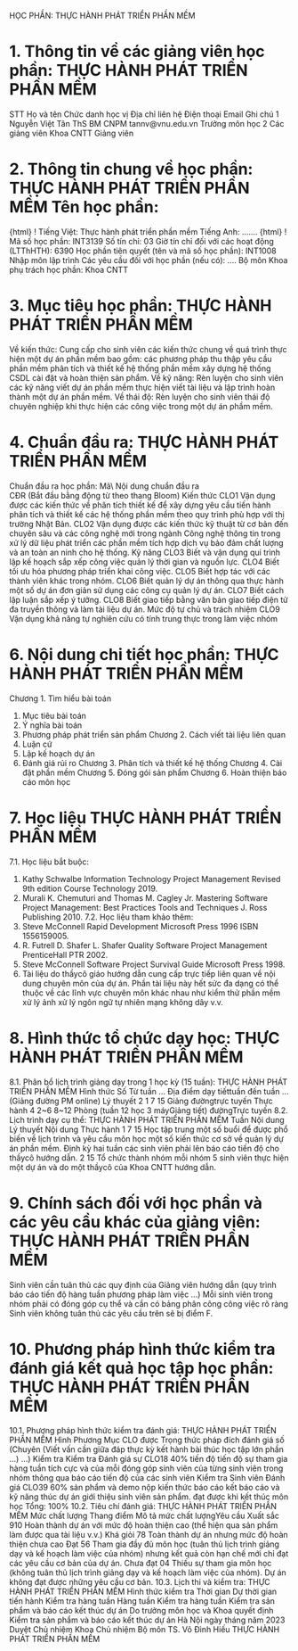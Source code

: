 HỌC PHẦN: THỰC HÀNH PHÁT TRIỂN PHẦN MỀM
# 1. Thông tin về các giảng viên học phần: THỰC HÀNH PHÁT TRIỂN PHẦN MỀM
STT Họ và tên Chức danh học vị Địa chỉ liên hệ Điện thoại Email Ghi chú 1 Nguyễn Việt Tân ThS BM CNPM tannv\@vnu.edu.vn Trưởng môn học
2 Các giảng viên Khoa CNTT Giảng viên
# 2. Thông tin chung về học phần: THỰC HÀNH PHÁT TRIỂN PHẦN MỀM Tên học phần:
{html}
! Tiếng Việt: Thực hành phát triển phần mềm Tiếng Anh: \...\....
{html}
! Mã số học phần: INT3139 Số tín chỉ: 03 Giờ tín chỉ đối với các hoạt động (LTThHTH): 6390 Học phần tiên quyết (tên và mã số học phần): INT1008 Nhập môn lập
trình Các yêu cầu đối với học phần (nếu có): \.... Bộ môn Khoa phụ trách học phần: Khoa CNTT
# 3. Mục tiêu học phần: THỰC HÀNH PHÁT TRIỂN PHẦN MỀM 
Về kiến thức: Cung cấp cho sinh viên các kiến thức chung về quá trình thực hiện một dự án phần mềm bao gồm: các phương pháp thu thập yêu cầu phần mềm phân tích và thiết kế hệ thống phần mềm xây dựng hệ thống CSDL cài đặt và hoàn thiện sản phẩm. Về kỹ năng: Rèn luyện cho sinh viên các kỹ năng viết dự án phần mềm thực hiện viết tài liệu và lập trình hoàn thành một dự án phần mềm. Về thái độ: Rèn luyện cho sinh viên thái độ chuyên nghiệp khi thực hiện các công việc trong một dự án phầm mềm.
# 4. Chuẩn đầu ra: THỰC HÀNH PHÁT TRIỂN PHẦN MỀM
Chuẩn đầu ra học phần: Mã\ Nội dung chuẩn đầu ra\
CĐR (Bắt đầu bằng động từ theo thang Bloom) Kiến thức
CLO1 Vận dụng được các kiến thức về phân tích thiết kế để xây dựng yêu cầu tiến hành phân tích và thiết kế các hệ thống phần mềm theo quy trình phù hợp với thị trường Nhật Bản.
CLO2 Vận dụng được các kiến thức kỹ thuật từ cơ bản đến chuyên sâu và các công nghệ mới trong ngành Công nghệ thông tin trong xử lý dữ liệu phát triển các phần mềm tích hợp dịch vụ bảo đảm chất lượng và an toàn an ninh cho hệ thống.
Kỹ năng
CLO3 Biết và vận dụng qui trình lập kế hoạch sắp xếp công việc quản lý thời gian và nguồn lực.
CLO4 Biết tối ưu hóa phương pháp triển khai công việc.
CLO5 Biết hợp tác với các thành viên khác trong nhóm.
CLO6 Biết quản lý dự án thông qua thực hành một số dự án đơn giản sử dụng các công cụ quản lý dự án.
CLO7 Biết cách lập luận sắp xếp ý tưởng.
CLO8 Biết giao tiếp bằng văn bản giao tiếp điện tử đa truyền thông và làm tài liệu dự án. Mức độ tự chủ và trách nhiệm CLO9 Vận dụng khả năng tự nghiên cứu có tính trung thực trong làm việc nhóm

# 6. Nội dung chi tiết học phần: THỰC HÀNH PHÁT TRIỂN PHẦN MỀM
Chương 1. Tìm hiểu bài toán
1. Mục tiêu bài toán
2. Ý nghĩa bài toán
3. Phương pháp phát triển sản phẩm
Chương 2. Cách viết tài liệu liên quan
1. Luận cứ
2. Lập kế hoạch dự án
3. Đánh giá rủi ro
Chương 3. Phân tích và thiết kế hệ thống
Chương 4. Cài đặt phần mềm
Chương 5. Đóng gói sản phẩm
Chương 6. Hoàn thiện báo cáo môn học
# 7. Học liệu THỰC HÀNH PHÁT TRIỂN PHẦN MỀM
7.1. Học liệu bắt buộc:
1. Kathy Schwalbe Information Technology Project Management Revised 9th edition Course Technology 2019.
2. Murali K. Chemuturi and Thomas M. Cagley Jr. Mastering Software Project Management: Best Practices Tools and Techniques J. Ross Publishing 2010.
7.2. Học liệu tham khảo thêm:
1. Steve McConnell Rapid Development Microsoft Press 1996 ISBN 1556159005.
2. R. Futrell D. Shafer L. Shafer Quality Software Project Management PrenticeHall PTR 2002.
3. Steve McConnell Software Project Survival Guide Microsoft Press 1998.
4. Tài liệu do thầycô giáo hướng dẫn cung cấp trực tiếp liên quan về nội dung chuyên môn của dự án. Phần tài liệu này hết sức đa dạng có thể thuộc về các lĩnh vực chuyên môn khác nhau như kiểm thử phần mềm xử lý ảnh xử lý ngôn ngữ tự nhiên mạng không dây v.v.
# 8. Hình thức tổ chức dạy học: THỰC HÀNH PHÁT TRIỂN PHẦN MỀM
8.1. Phân bổ lịch trình giảng dạy trong 1 học kỳ (15 tuần): THỰC HÀNH PHÁT TRIỂN PHẦN MỀM Hình thức Số Từ tuần ... Địa điểm dạy tiếttuần đến tuần ... (Giảng đường PM online) Lý thuyết 2 1 7 15 Giảng đườngtrực tuyến Thực hành 4 2\~6 8\~12 Phòng (tuần 12 học 3 máyGiảng tiết) đườngTrực tuyến 8.2. Lịch trình dạy cụ thể: THỰC HÀNH PHÁT TRIỂN PHẦN MỀM Tuần Nội dung Lý thuyết Nội dung Thực hành 1 7 15 Học tập trung một số buổi để được phổ biến về lịch trình và yêu cầu môn học một số kiến thức cơ sở về quản lý dự án phần mềm. Định kỳ hai tuần các sinh viên phải lên báo cáo tiến độ cho thầycô hướng dẫn.
2 15 Tổ chức thành nhóm mỗi nhóm 5 sinh viên thực hiện một dự án và do một thầycô của Khoa CNTT hướng dẫn.
# 9. Chính sách đối với học phần và các yêu cầu khác của giảng viên: THỰC HÀNH PHÁT TRIỂN PHẦN MỀM 
Sinh viên cần tuân thủ các quy định của Giảng viên hướng dẫn (quy trình báo cáo tiến độ hàng tuần phương pháp làm việc ...) Mỗi sinh viên trong nhóm phải có đóng góp cụ thể và cần có bảng phân công công việc rõ ràng Sinh viên không tuân thủ các yêu cầu trên sẽ bị điểm F.
# 10. Phương pháp hình thức kiểm tra đánh giá kết quả học tập học phần: THỰC HÀNH PHÁT TRIỂN PHẦN MỀM
10.1. Phương pháp hình thức kiểm tra đánh giá: THỰC HÀNH PHÁT TRIỂN PHẦN MỀM Hình Phương Mục CLO được Trọng thức pháp đích đánh giá số (Chuyên (Viết vấn cần giữa đáp thực kỳ kết hành bài thúc học tập lớn phần ...) ...) Kiểm tra Kiểm tra Đánh giá sự CLO18 40% tiến độ tiến độ sự tham gia hàng tuần tích cực và của mỗi đóng góp sinh viên của từng sinh viên trong nhóm thông qua báo cáo tiến độ của các sinh viên Kiểm tra Sinh viên Đánh giá CLO39 60% sản phẩm và demo nộp kiến thức báo cáo kết báo cáo và kỹ năng thúc dự án giới thiệu sinh viên sản phẩm. đạt được khi kết thúc môn học Tổng: 100% 10.2. Tiêu chí đánh giá: THỰC HÀNH PHÁT TRIỂN PHẦN MỀM Mức chất lượng Thang điểm Mô tả mức chất lượngYêu cầu Xuất sắc 910 Hoàn thành dự án với mức độ hoàn thiện cao (thể hiện qua sản phẩm làm được qua tài liệu v.v.)
Khá giỏi 78 Toàn thành dự án nhưng mức độ hoàn thiện chưa cao
Đạt 56 Tham gia đầy đủ môn học (tuân thủ lịch trình giảng dạy và kế hoạch làm việc của nhóm) nhưng kết quả còn hạn chế mới chỉ đạt các yêu cầu cơ bản của dự án.
Chưa đạt 04 Thiếu sự tham gia môn học (không tuân thủ lịch trình giảng dạy và kế hoạch làm việc của nhóm). Dự án không đạt được những yêu cầu cơ bản.
10.3. Lịch thi và kiểm tra: THỰC HÀNH PHÁT TRIỂN PHẦN MỀM Hình thức kiểm tra Thời gian Dự thời gian tiến hành Kiểm tra hàng tuần Hàng tuần Kiểm tra hàng tuần
Kiểm tra sản phẩm và báo cáo kết thúc dự án Do trưởng môn học và Khoa quyết định Kiểm tra sản phẩm và báo cáo kết thúc dự án
Hà Nội ngày tháng năm 2023 Duyệt Chủ nhiệm Khoa Chủ nhiệm Bộ môn TS. Võ Đình Hiếu THỰC HÀNH PHÁT TRIỂN PHẦN MỀM